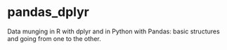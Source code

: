 # pandas_dplyr
Data munging in R with dplyr and in Python with Pandas: basic structures and going from one to the other.
